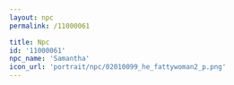 ```yaml
---
layout: npc
permalink: /11000061

title: Npc
id: '11000061'
npc_name: 'Samantha'
icon_url: 'portrait/npc/02010099_he_fattywoman2_p.png'
---
```

